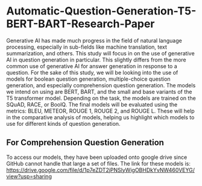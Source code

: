 # Automatic-Question-Generation-T5-BERT-BART-Research-Paper

Generative AI has made much progress in the field of natural language processing, especially in sub-fields like machine translation, text summarization, and others. This study will focus in on the use of generative AI in question generation in particular. This slightly differs from the more common use of generative AI for answer generation in response to a question. For the sake of this study, we will be looking into the use of models for boolean question generation, multiple-choice question generation, and especially comprehension question generation. The models we intend on using are BERT, BART, and the small and base variants of the T5 transformer model. Depending on the task, the models are trained on the SQuAD, RACE, or BoolQ. The final models will be evaluated using the metrics: BLEU, METEOR, ROUGE 1, ROUGE 2, and ROUGE L. These will help in the comparative analysis of models, helping us highlight which models to use for different kinds of question generation.

## For Comprehension Question Generation
To access our models, they have been uploaded onto google drive since GitHub cannot handle that large a set of files.
The link for these models is: https://drive.google.com/file/d/1p7eZDT2jPNSlyWigOBHDkYvNW460VEYG/view?usp=sharing
